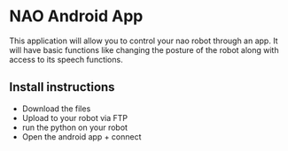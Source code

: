 # NAO Android App
This application will allow you to control your nao robot through an app. It will have basic functions like changing the posture of the robot along with access to its speech functions.
## Install instructions
- Download the files
- Upload to your robot via FTP
- run the python on your robot
- Open the android app + connect